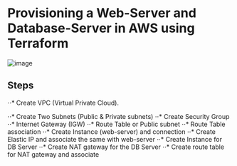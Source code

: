 # Provisioning a Web-Server and Database-Server in AWS using Terraform

![image](https://user-images.githubusercontent.com/89118373/224540372-4c3c799e-4fd5-4a76-8587-2834c6afe91e.png)

## Steps

⋅⋅* Create VPC (Virtual Private Cloud).

⋅⋅* Create Two Subnets (Public & Private subnets)
⋅⋅* Create Security Group
⋅⋅* Internet Gateway (IGW)
⋅⋅* Route Table or Public subnet
⋅⋅* Route Table association
⋅⋅* Create Instance (web-server) and connection
⋅⋅* Create Elastic IP and associate the same with web-server
⋅⋅* Create Instance for DB Server 
⋅⋅* Create NAT gateway for the DB Server
⋅⋅* Create route table for NAT gateway and associate
